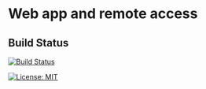 # Web app and remote access

## Build Status

[![Build Status](https://dev.azure.com/jannemattila/jannemattila/_apis/build/status/JanneMattila.326-webapp-and-folders?branchName=master)](https://dev.azure.com/jannemattila/jannemattila/_build/latest?definitionId=45&branchName=master)

[![License: MIT](https://img.shields.io/badge/License-MIT-yellow.svg)](https://opensource.org/licenses/MIT)
